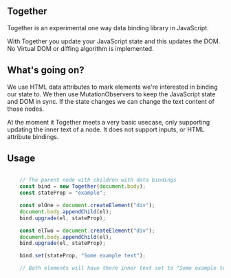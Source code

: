 ## Together

Together is an experimental one way data binding library in JavaScript. 

With Together you update your JavaScript state and this updates the DOM. No Virtual DOM or diffing algorithm is implemented.

## What's going on?

We use HTML data attributes to mark elements we're interested in binding our state to. We then use MutationObservers to keep the JavaScript state and DOM in sync. If the state changes we can change the text content of those nodes.

At the moment it Together meets a very basic usecase, only supporting updating the inner text of a node. It does not support inputs, or HTML attribute bindings.

## Usage


```javascript

    // The parent node with children with data bindings 
    const bind = new Together(document.body); 
    const stateProp = "example";

    const elOne = document.createElement("div");
    document.body.appendChild(el);
    bind.upgrade(el, stateProp);

    const elTwo = document.createElement("div");
    document.body.appendChild(el);
    bind.upgrade(el, stateProp);

    bind.set(stateProp, "Some example text");

    // Both elements will have there inner text set to "Some example text"

```